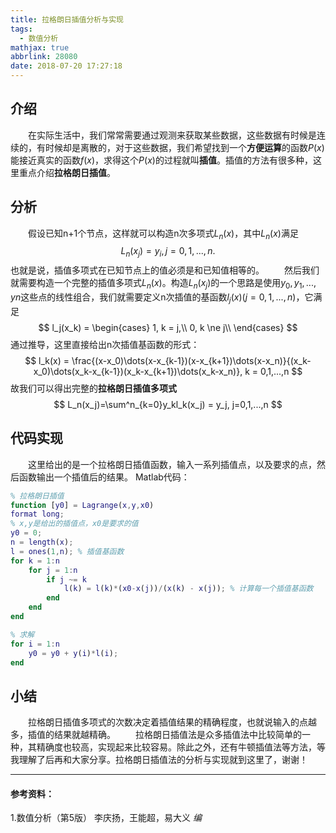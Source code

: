 ```yaml
---
title: 拉格朗日插值分析与实现
tags:
  - 数值分析
mathjax: true
abbrlink: 28080
date: 2018-07-20 17:27:18
---
```


## 介绍
&emsp;&emsp;在实际生活中，我们常常需要通过观测来获取某些数据，这些数据有时候是连续的，有时候却是离散的，对于这些数据，我们希望找到一个**方便运算**的函数$P(x)$能接近真实的函数$f(x)$，求得这个$P(x)$的过程就叫**插值**。插值的方法有很多种，这里重点介绍**拉格朗日插值**。
<!-- more -->

## 分析
&emsp;&emsp;假设已知n+1个节点，这样就可以构造n次多项式$L_n(x)$，其中$L_n(x)$满足
$$
    L_n(x_j) = y_i, j=0,1,...,n.
$$
也就是说，插值多项式在已知节点上的值必须是和已知值相等的。
&emsp;&emsp;然后我们就需要构造一个完整的插值多项式$L_n(x)$。构造$L_n(x_j)$的一个思路是使用$y_0, y_1,...,yn$这些点的线性组合，我们就需要定义n次插值的基函数$l_j(x)(j=0,1,...,n)$，它满足
$$
    l_j(x_k) = \begin{cases}
1, k = j,\\
0, k \ne j\\
\end{cases}
$$
通过推导，这里直接给出n次插值基函数的形式：
$$
    l_k(x) = \frac{(x-x_0)\dots(x-x_{k-1})(x-x_{k+1})\dots(x-x_n)}{(x_k-x_0)\dots(x_k-x_{k-1})(x_k-x_{k+1})\dots(x_k-x_n)}, k = 0,1,...,n
$$
故我们可以得出完整的**拉格朗日插值多项式**
$$
    L_n(x_j)=\sum^n_{k=0}y_kl_k(x_j) = y_j, j=0,1,...,n
$$

## 代码实现
&emsp;&emsp;这里给出的是一个拉格朗日插值函数，输入一系列插值点，以及要求的点，然后函数输出一个插值后的结果。
Matlab代码：
```matlab
% 拉格朗日插值
function [y0] = Lagrange(x,y,x0)
format long;
% x,y是给出的插值点，x0是要求的值
y0 = 0;
n = length(x);
l = ones(1,n); % 插值基函数
for k = 1:n
    for j = 1:n
        if j ~= k
            l(k) = l(k)*(x0-x(j))/(x(k) - x(j)); % 计算每一个插值基函数
        end
    end
end

% 求解
for i = 1:n
    y0 = y0 + y(i)*l(i);
end
```

## 小结
&emsp;&emsp;拉格朗日插值多项式的次数决定着插值结果的精确程度，也就说输入的点越多，插值的结果就越精确。
&emsp;&emsp;拉格朗日插值法是众多插值法中比较简单的一种，其精确度也较高，实现起来比较容易。除此之外，还有牛顿插值法等方法，等我理解了后再和大家分享。拉格朗日插值法的分析与实现就到这里了，谢谢！

---
#### 参考资料：
1.数值分析（第5版）  李庆扬，王能超，易大义 *编*
